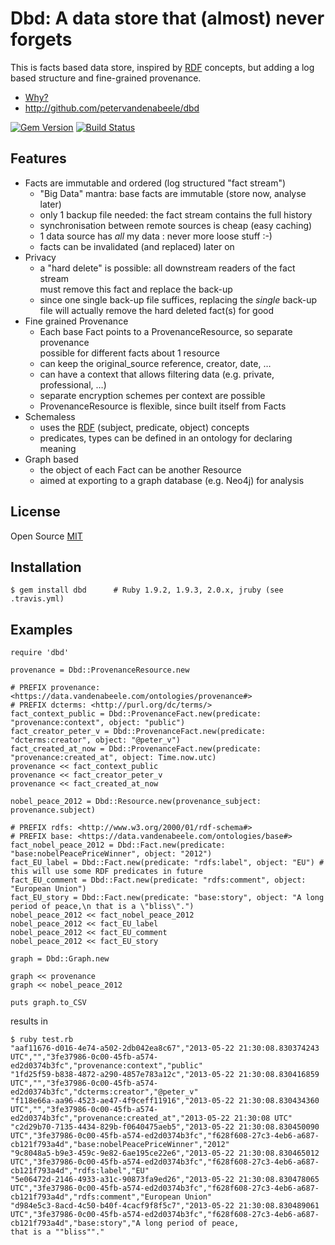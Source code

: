 # Dbd: A data store that (almost) never forgets

This is facts based data store, inspired by [RDF] concepts, but adding a log based structure and fine-grained provenance.

* [Why?][Rationale]
* <http://github.com/petervandenabeele/dbd>

[![Gem Version](https://badge.fury.io/rb/dbd.png)](http://badge.fury.io/rb/dbd)
[![Build Status](https://travis-ci.org/petervandenabeele/dbd.png?branch=master)](http://travis-ci.org/petervandenabeele/dbd)

## Features

* Facts are immutable and ordered (log structured "fact stream")
  * "Big Data" mantra: base facts are immutable (store now, analyse later)
  * only 1 backup file needed: the fact stream contains the full history
  * synchronisation between remote sources is cheap (easy caching)
  * 1 data source has _all_ my data : never more loose stuff :-)
  * facts can be invalidated (and replaced) later on
* Privacy
  * a "hard delete" is possible: all downstream readers of the fact stream  
    must remove this fact and replace the back-up
  * since one single back-up file suffices, replacing the *single* back-up  
    file will actually remove the hard deleted fact(s) for good
* Fine grained Provenance
  * Each base Fact points to a ProvenanceResource, so separate provenance  
    possible for different facts about 1 resource
  * can keep the original_source reference, creator, date, …
  * can have a context that allows filtering data (e.g. private, professional, …)
  * separate encryption schemes per context are possible
  * ProvenanceResource is flexible, since built itself from Facts
* Schemaless
  * uses the [RDF] (subject, predicate, object) concepts
  * predicates, types can be defined in an ontology for declaring meaning
* Graph based
  * the object of each Fact can be another Resource
  * aimed at exporting to a graph database (e.g. Neo4j) for analysis


## License

Open Source [MIT]

## Installation

    $ gem install dbd      # Ruby 1.9.2, 1.9.3, 2.0.x, jruby (see .travis.yml)

## Examples

    require 'dbd'

    provenance = Dbd::ProvenanceResource.new

    # PREFIX provenance: <https://data.vandenabeele.com/ontologies/provenance#>
    # PREFIX dcterms: <http://purl.org/dc/terms/>
    fact_context_public = Dbd::ProvenanceFact.new(predicate: "provenance:context", object: "public")
    fact_creator_peter_v = Dbd::ProvenanceFact.new(predicate: "dcterms:creator", object: "@peter_v")
    fact_created_at_now = Dbd::ProvenanceFact.new(predicate: "provenance:created_at", object: Time.now.utc)
    provenance << fact_context_public
    provenance << fact_creator_peter_v
    provenance << fact_created_at_now

    nobel_peace_2012 = Dbd::Resource.new(provenance_subject: provenance.subject)

    # PREFIX rdfs: <http://www.w3.org/2000/01/rdf-schema#>
    # PREFIX base: <https://data.vandenabeele.com/ontologies/base#>
    fact_nobel_peace_2012 = Dbd::Fact.new(predicate: "base:nobelPeacePriceWinner", object: "2012")
    fact_EU_label = Dbd::Fact.new(predicate: "rdfs:label", object: "EU") #  this will use some RDF predicates in future
    fact_EU_comment = Dbd::Fact.new(predicate: "rdfs:comment", object: "European Union")
    fact_EU_story = Dbd::Fact.new(predicate: "base:story", object: "A long period of peace,\n that is a \"bliss\".")
    nobel_peace_2012 << fact_nobel_peace_2012
    nobel_peace_2012 << fact_EU_label
    nobel_peace_2012 << fact_EU_comment
    nobel_peace_2012 << fact_EU_story

    graph = Dbd::Graph.new

    graph << provenance
    graph << nobel_peace_2012

    puts graph.to_CSV

results in

    $ ruby test.rb
    "aaf11676-d016-4e74-a502-2db042ea8c67","2013-05-22 21:30:08.830374243 UTC","","3fe37986-0c00-45fb-a574-ed2d0374b3fc","provenance:context","public"
    "1fd25f59-b838-4872-a290-4857e783a12c","2013-05-22 21:30:08.830416859 UTC","","3fe37986-0c00-45fb-a574-ed2d0374b3fc","dcterms:creator","@peter_v"
    "f118e66a-aa96-4523-ae47-4f9ceff11916","2013-05-22 21:30:08.830434360 UTC","","3fe37986-0c00-45fb-a574-ed2d0374b3fc","provenance:created_at","2013-05-22 21:30:08 UTC"
    "c2d29b70-7135-4434-829b-f0640475aeb5","2013-05-22 21:30:08.830450090 UTC","3fe37986-0c00-45fb-a574-ed2d0374b3fc","f628f608-27c3-4eb6-a687-cb121f793a4d","base:nobelPeacePriceWinner","2012"
    "9c8048a5-b9e3-459c-9e82-6ae195ce22e6","2013-05-22 21:30:08.830465012 UTC","3fe37986-0c00-45fb-a574-ed2d0374b3fc","f628f608-27c3-4eb6-a687-cb121f793a4d","rdfs:label","EU"
    "5e06472d-2146-4933-a31c-90873fa9ed26","2013-05-22 21:30:08.830478065 UTC","3fe37986-0c00-45fb-a574-ed2d0374b3fc","f628f608-27c3-4eb6-a687-cb121f793a4d","rdfs:comment","European Union"
    "d984e5c3-8acd-4c50-b40f-4cacf9f8f5c7","2013-05-22 21:30:08.830489061 UTC","3fe37986-0c00-45fb-a574-ed2d0374b3fc","f628f608-27c3-4eb6-a687-cb121f793a4d","base:story","A long period of peace,
    that is a ""bliss""."

[RDF]:              http://www.w3.org/RDF/
[Rationale]:        http://github.com/petervandenabeele/dbd/blob/master/docs/rationale.md
[MIT]:              https://github.com/petervandenabeele/dbd/blob/master/LICENSE.txt
